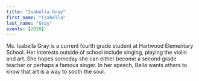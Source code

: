 ```yaml
---
title: "Isabella Gray"
first_name: "Isabella"
last_name: "Gray"
events: [2020]
---
```


Ms. Isabella Gray is a current fourth grade student at Hartwood Elementary School. Her interests outside of school include singing, playing the violin and art. She hopes someday she can either become a second grade teacher or perhaps a famous singer. In her speech, Bella wants others to know that art is a way to sooth the soul.
